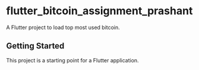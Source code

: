 # flutter_bitcoin_assignment_prashant

A Flutter project to load top most used bitcoin.

## Getting Started

This project is a starting point for a Flutter application.